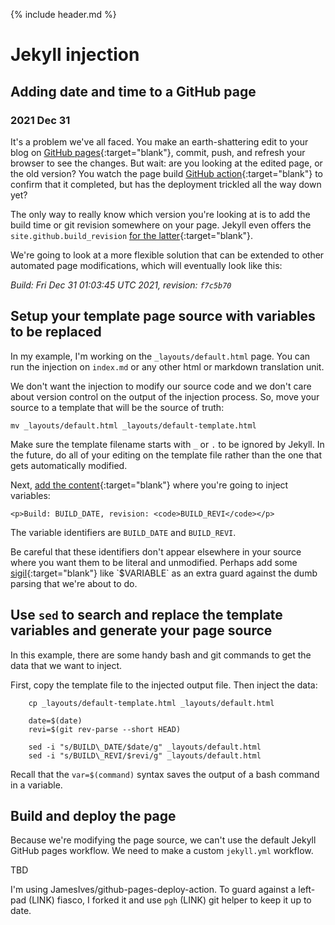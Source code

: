 
{% include header.md %}

<!-- # Injecting date and time into a GitHub page with Jekyll -->

# Jekyll injection

## Adding date and time to a GitHub page

### 2021 Dec 31

It's a problem we've all faced.  You make an earth-shattering edit to your blog on [GitHub pages](https://pages.github.com/){:target="blank"}, commit, push, and refresh your browser to see the changes.  But wait: are you looking at the edited page, or the old version?  You watch the page build [GitHub action](https://github.com/features/actions){:target="blank"} to confirm that it completed, but has the deployment trickled all the way down yet?

The only way to really know which version you're looking at is to add the build time or git revision somewhere on your page.  Jekyll even offers the `site.github.build_revision` [for the latter](https://github.com/jekyll/github-metadata/blob/master/docs/configuration.md){:target="blank"}.

We're going to look at a more flexible solution that can be extended to other automated page modifications, which will eventually look like this:

_Build: Fri Dec 31 01:03:45 UTC 2021, revision: `f7c5b70`_

## Setup your template page source with variables to be replaced

In my example, I'm working on the `_layouts/default.html` page.  You can run the injection on `index.md` or any other html or markdown translation unit.

We don't want the injection to modify our source code and we don't care about version control on the output of the injection process.  So, move your source to a template that will be the source of truth:

    mv _layouts/default.html _layouts/default-template.html

Make sure the template filename starts with `_` or `.` to be ignored by Jekyll.  In the future, do all of your editing on the template file rather than the one that gets automatically modified.

Next, [add the content](https://github.com/JeffIrwin/JeffIrwin.github.io/blob/4b9b3923903862b58c009129dee710111e2a21e7/_layouts/default-template.html#L94){:target="blank"} where you're going to inject variables:

    <p>Build: BUILD_DATE, revision: <code>BUILD_REVI</code></p>

The variable identifiers are `BUILD_DATE` and `BUILD_REVI`.

Be careful that these identifiers don't appear elsewhere in your source where you want them to be literal and unmodified.  Perhaps add some [sigil](https://en.wikipedia.org/wiki/Sigil_(computer_programming)){:target="blank"} like `$VARIABLE` as an extra guard against the dumb parsing that we're about to do.

## Use `sed` to search and replace the template variables and generate your page source

In this example, there are some handy bash and git commands to get the data that we want to inject.

First, copy the template file to the injected output file.  Then inject the data:

        cp _layouts/default-template.html _layouts/default.html

        date=$(date)
        revi=$(git rev-parse --short HEAD)

        sed -i "s/BUILD\_DATE/$date/g" _layouts/default.html
        sed -i "s/BUILD\_REVI/$revi/g" _layouts/default.html

Recall that the `var=$(command)` syntax saves the output of a bash command in a variable.

## Build and deploy the page

Because we're modifying the page source, we can't use the default Jekyll GitHub pages workflow.  We need to make a custom `jekyll.yml` workflow.

TBD

I'm using JamesIves/github-pages-deploy-action.  To guard against a left-pad (LINK) fiasco, I forked it and use `pgh` (LINK) git helper to keep it up to date.

